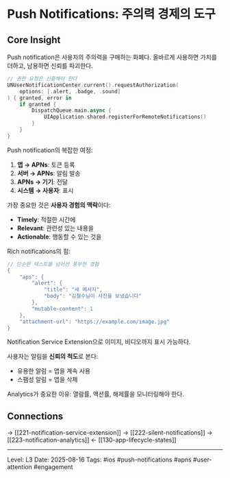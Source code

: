 # Push Notifications: 주의력 경제의 도구

## Core Insight
Push notification은 사용자의 주의력을 구매하는 화폐다. 올바르게 사용하면 가치를 더하고, 남용하면 신뢰를 파괴한다.

```swift
// 권한 요청은 신중해야 한다
UNUserNotificationCenter.current().requestAuthorization(
    options: [.alert, .badge, .sound]
) { granted, error in
    if granted {
        DispatchQueue.main.async {
            UIApplication.shared.registerForRemoteNotifications()
        }
    }
}
```

Push notification의 복잡한 여정:
1. **앱 → APNs**: 토큰 등록
2. **서버 → APNs**: 알림 발송
3. **APNs → 기기**: 전달
4. **시스템 → 사용자**: 표시

가장 중요한 것은 **사용자 경험의 맥락**이다:
- **Timely**: 적절한 시간에
- **Relevant**: 관련성 있는 내용을
- **Actionable**: 행동할 수 있는 것을

Rich notifications의 힘:
```swift
// 단순한 텍스트를 넘어선 풍부한 경험
{
    "aps": {
        "alert": {
            "title": "새 메시지",
            "body": "김철수님이 사진을 보냈습니다"
        },
        "mutable-content": 1
    },
    "attachment-url": "https://example.com/image.jpg"
}
```

Notification Service Extension으로 이미지, 비디오까지 표시 가능하다.

사용자는 알림을 **신뢰의 척도**로 본다:
- 유용한 알림 = 앱을 계속 사용
- 스팸성 알림 = 앱을 삭제

Analytics가 중요한 이유: 열람률, 액션률, 해제률을 모니터링해야 한다.

## Connections
→ [[221-notification-service-extension]]
→ [[222-silent-notifications]]
→ [[223-notification-analytics]]
← [[130-app-lifecycle-states]]

---
Level: L3
Date: 2025-08-16
Tags: #ios #push-notifications #apns #user-attention #engagement